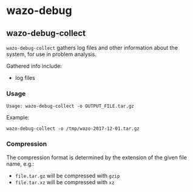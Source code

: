 # wazo-debug

## wazo-debug-collect

`wazo-debug-collect` gathers log files and other information about the system,
for use in problem analysis.

Gathered info include:

- log files

### Usage

```
Usage: wazo-debug-collect -o OUTPUT_FILE.tar.gz
```

Example:

```
wazo-debug-collect -o /tmp/wazo-2017-12-01.tar.gz
```

### Compression

The compression format is determined by the extension of the given file name, e.g.:

- `file.tar.gz` will be compressed with `gzip`
- `file.tar.xz` will be compressed with `xz`
